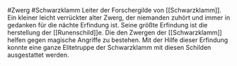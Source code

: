 #Zwerg #Schwarzklamm 
Leiter der Forschergilde von [[Schwarzklamm]]. Ein kleiner leicht verrückter alter Zwerg, der niemanden zuhört und immer in gedanken für die nächte Erfindung ist. Seine größte Erfindung ist die herstellung der [[Runenschild]]e. Die den Zwergen der [[Schwarzklamm]] helfen gegen magische Angriffe zu bestehen. Mit der Hilfe dieser Erfindung konnte eine ganze Elitetruppe der Schwarzklamm mit diesen Schilden ausgestattet werden.
